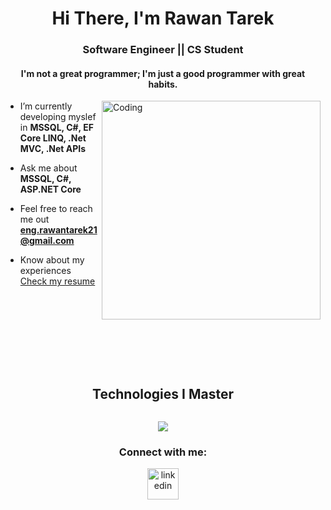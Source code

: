 <h1 align="center">Hi There, I'm Rawan Tarek</h1>
<h3 align="center">Software Engineer || CS Student </h3>
<h4 align="center">I'm not a great programmer; I'm just a good programmer with great habits. </h4>

<img align="right" alt="Coding" width="350" src="https://cdn.dribbble.com/users/1063314/screenshots/3020974/tdsocial_dribbble.gif">


- I’m currently developing myslef in **MSSQL, C#, EF Core LINQ, .Net MVC, .Net APIs**

- Ask me about **MSSQL, C#, ASP.NET Core**

- Feel free to reach me out **eng.rawantarek21@gmail.com**

- Know about my experiences [Check my resume](https://drive.google.com/file/d/13emnc-M8aZlFbORUO1Ye0TxvWZffolTh/view?usp=drive_link)

<br><br><br><br><br><br>


<div>
  
<div align="center">
  <h2 style="display: inline-block;">Technologies I Master</h2>
</div>

<!--tech stack icons-->
<p align="center">
  <a href="https://skillicons.dev">
    <img src="https://skillicons.dev/icons?i=cs,cpp,java,html,css,javascript,git,github,net,figma,redis,postman,vscode&perline=14" />
  </a>
</p>

<h3 align="center" >Connect with me:</h3>
<p align="center">
<a href="https://www.linkedin.com/in/rawan-tarek-29a04b22b/" target="blank"><img align="center" src="https://user-images.githubusercontent.com/88904952/234979284-68c11d7f-1acc-4f0c-ac78-044e1037d7b0.png" alt="linkedin" height="50" width="50" /></a>
</p>







</div>
